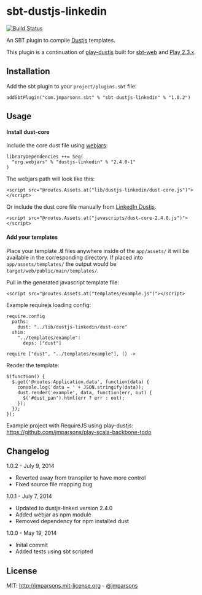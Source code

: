 # sbt-dustjs-linkedin

[![Build Status](https://api.travis-ci.org/jmparsons/sbt-dustjs-linkedin.png?branch=master)](https://travis-ci.org/jmparsons/sbt-dustjs-linkedin)

An SBT plugin to compile [Dustjs](https://github.com/linkedin/dustjs) templates.

This plugin is a continuation of [play-dustjs][play-dustjs] built for [sbt-web][sbt-web] and [Play 2.3.x][play].

## Installation

Add the sbt plugin to your `project/plugins.sbt` file:

    addSbtPlugin("com.jmparsons.sbt" % "sbt-dustjs-linkedin" % "1.0.2")

## Usage

#### Install dust-core

Include the core dust file using [webjars][webjars]:

    libraryDependencies ++= Seq(
      "org.webjars" % "dustjs-linkedin" % "2.4.0-1"
    )

The webjars path will look like this:

    <script src="@routes.Assets.at("lib/dustjs-linkedin/dust-core.js")"></script>

Or include the dust core file manually from [LinkedIn Dustjs](http://linkedin.github.io/dustjs/).

    <script src="@routes.Assets.at("javascripts/dust-core-2.4.0.js")"></script>

#### Add your templates

Place your template **.tl** files anywhere inside of the `app/assets/` it will be available in the corresponding directory. If placed into `app/assets/templates/` the output would be `target/web/public/main/templates/`.

Pull in the generated javascript template file:

    <script src="@routes.Assets.at("templates/example.js")"></script>

Example requirejs loading config:

    require.config
      paths:
        dust: "../lib/dustjs-linkedin/dust-core"
      shim:
        "../templates/example":
          deps: ["dust"]

    require ["dust", "../templates/example"], () ->

Render the template:

    $(function() {
      $.get('@routes.Application.data', function(data) {
        console.log('data = ' + JSON.stringify(data));
        dust.render('example', data, function(err, out) {
          $('#dust_pan').html(err ? err : out);
        });
      });
    });

Example project with RequireJS using play-dustjs: <https://github.com/jmparsons/play-scala-backbone-todo>

## Changelog

1.0.2 - July 9, 2014

- Reverted away from transpiler to have more control
- Fixed source file mapping bug

1.0.1 - July 7, 2014

- Updated to dustjs-linked version 2.4.0
- Added webjar as npm module
- Removed dependency for npm installed dust

1.0.0 - May 19, 2014

- Inital commit
- Added tests using sbt scripted

## License
MIT: <http://jmparsons.mit-license.org> - [@jmparsons](http://twitter.com/jmparsons)

[play]: http://www.playframework.com/
[play-dustjs]: https://github.com/jmparsons/play-dustjs
[sbt-web]: https://github.com/sbt/sbt-web
[webjars]: http://www.webjars.org/